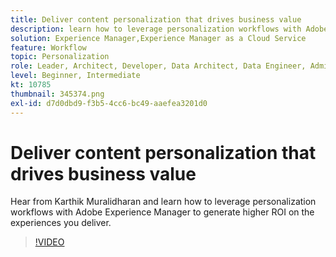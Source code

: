 ```yaml
---
title: Deliver content personalization that drives business value
description: learn how to leverage personalization workflows with Adobe Experience Manager to generate higher ROI on the experiences you deliver.
solution: Experience Manager,Experience Manager as a Cloud Service
feature: Workflow
topic: Personalization
role: Leader, Architect, Developer, Data Architect, Data Engineer, Admin, User
level: Beginner, Intermediate
kt: 10785
thumbnail: 345374.png
exl-id: d7d0dbd9-f3b5-4cc6-bc49-aaefea3201d0
---
```


# Deliver content personalization that drives business value

Hear from Karthik Muralidharan and learn how to leverage personalization workflows with Adobe Experience Manager to generate higher ROI on the experiences you deliver.

>[!VIDEO](https://video.tv.adobe.com/v/345374/?quality=12&learn=on)
